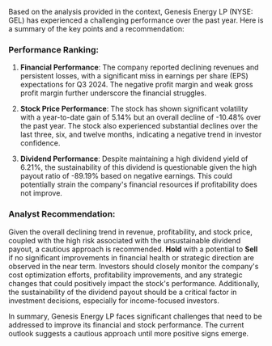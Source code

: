 Based on the analysis provided in the context, Genesis Energy LP (NYSE: GEL) has experienced a challenging performance over the past year. Here is a summary of the key points and a recommendation:

### Performance Ranking:
1. **Financial Performance**: The company reported declining revenues and persistent losses, with a significant miss in earnings per share (EPS) expectations for Q3 2024. The negative profit margin and weak gross profit margin further underscore the financial struggles.
   
2. **Stock Price Performance**: The stock has shown significant volatility with a year-to-date gain of 5.14% but an overall decline of -10.48% over the past year. The stock also experienced substantial declines over the last three, six, and twelve months, indicating a negative trend in investor confidence.

3. **Dividend Performance**: Despite maintaining a high dividend yield of 6.21%, the sustainability of this dividend is questionable given the high payout ratio of -89.19% based on negative earnings. This could potentially strain the company's financial resources if profitability does not improve.

### Analyst Recommendation:
Given the overall declining trend in revenue, profitability, and stock price, coupled with the high risk associated with the unsustainable dividend payout, a cautious approach is recommended. **Hold** with a potential to **Sell** if no significant improvements in financial health or strategic direction are observed in the near term. Investors should closely monitor the company's cost optimization efforts, profitability improvements, and any strategic changes that could positively impact the stock's performance. Additionally, the sustainability of the dividend payout should be a critical factor in investment decisions, especially for income-focused investors.

In summary, Genesis Energy LP faces significant challenges that need to be addressed to improve its financial and stock performance. The current outlook suggests a cautious approach until more positive signs emerge.
